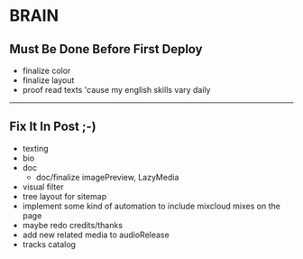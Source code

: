 # BRAIN

## Must Be Done Before First Deploy

- finalize color
- finalize layout
- proof read texts 'cause my english skills vary daily

---

## Fix It In Post ;-)

- texting
- bio
- doc
  - doc/finalize imagePreview, LazyMedia
- visual filter
- tree layout for sitemap
- implement some kind of automation to include mixcloud mixes on the page
- maybe redo credits/thanks
- add new related media to audioRelease
- tracks catalog
